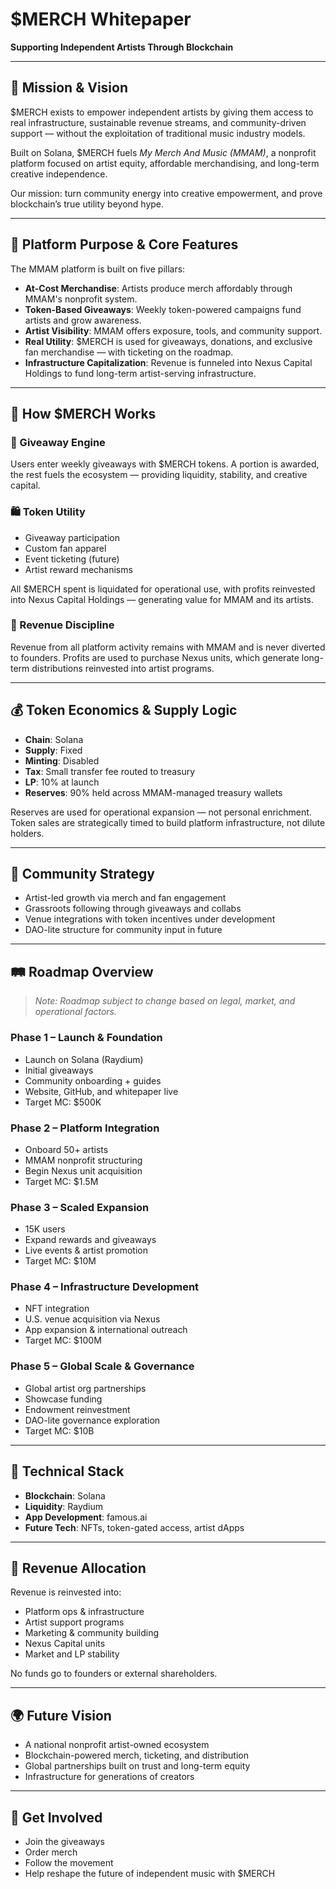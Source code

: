 # $MERCH Whitepaper

**Supporting Independent Artists Through Blockchain**

---

## 🧭 Mission & Vision

$MERCH exists to empower independent artists by giving them access to real infrastructure, sustainable revenue streams, and community-driven support — without the exploitation of traditional music industry models.

Built on Solana, $MERCH fuels *My Merch And Music (MMAM)*, a nonprofit platform focused on artist equity, affordable merchandising, and long-term creative independence.

Our mission: turn community energy into creative empowerment, and prove blockchain’s true utility beyond hype.

---

## 🎯 Platform Purpose & Core Features

The MMAM platform is built on five pillars:
- **At-Cost Merchandise**: Artists produce merch affordably through MMAM's nonprofit system.
- **Token-Based Giveaways**: Weekly token-powered campaigns fund artists and grow awareness.
- **Artist Visibility**: MMAM offers exposure, tools, and community support.
- **Real Utility**: $MERCH is used for giveaways, donations, and exclusive fan merchandise — with ticketing on the roadmap.
- **Infrastructure Capitalization**: Revenue is funneled into Nexus Capital Holdings to fund long-term artist-serving infrastructure.

---

## 🔁 How $MERCH Works

### 🎉 Giveaway Engine
Users enter weekly giveaways with $MERCH tokens. A portion is awarded, the rest fuels the ecosystem — providing liquidity, stability, and creative capital.

### 🛍 Token Utility
- Giveaway participation  
- Custom fan apparel  
- Event ticketing (future)  
- Artist reward mechanisms

All $MERCH spent is liquidated for operational use, with profits reinvested into Nexus Capital Holdings — generating value for MMAM and its artists.

### 💼 Revenue Discipline
Revenue from all platform activity remains with MMAM and is never diverted to founders. Profits are used to purchase Nexus units, which generate long-term distributions reinvested into artist programs.

---

## 💰 Token Economics & Supply Logic

- **Chain**: Solana  
- **Supply**: Fixed  
- **Minting**: Disabled  
- **Tax**: Small transfer fee routed to treasury  
- **LP**: 10% at launch  
- **Reserves**: 90% held across MMAM-managed treasury wallets

Reserves are used for operational expansion — not personal enrichment. Token sales are strategically timed to build platform infrastructure, not dilute holders.

---

## 🌱 Community Strategy

- Artist-led growth via merch and fan engagement  
- Grassroots following through giveaways and collabs  
- Venue integrations with token incentives under development  
- DAO-lite structure for community input in future

---

## 🛤 Roadmap Overview

> *Note: Roadmap subject to change based on legal, market, and operational factors.*

### Phase 1 – Launch & Foundation
- Launch on Solana (Raydium)
- Initial giveaways
- Community onboarding + guides
- Website, GitHub, and whitepaper live  
- Target MC: $500K

### Phase 2 – Platform Integration
- Onboard 50+ artists
- MMAM nonprofit structuring
- Begin Nexus unit acquisition  
- Target MC: $1.5M

### Phase 3 – Scaled Expansion
- 15K users
- Expand rewards and giveaways
- Live events & artist promotion
- Target MC: $10M

### Phase 4 – Infrastructure Development
- NFT integration
- U.S. venue acquisition via Nexus
- App expansion & international outreach
- Target MC: $100M

### Phase 5 – Global Scale & Governance
- Global artist org partnerships
- Showcase funding
- Endowment reinvestment
- DAO-lite governance exploration
- Target MC: $10B

---

## 🧱 Technical Stack

- **Blockchain**: Solana  
- **Liquidity**: Raydium  
- **App Development**: famous.ai  
- **Future Tech**: NFTs, token-gated access, artist dApps

---

## 🔄 Revenue Allocation

Revenue is reinvested into:
- Platform ops & infrastructure  
- Artist support programs  
- Marketing & community building  
- Nexus Capital units  
- Market and LP stability

No funds go to founders or external shareholders.

---

## 🌍 Future Vision

- A national nonprofit artist-owned ecosystem  
- Blockchain-powered merch, ticketing, and distribution  
- Global partnerships built on trust and long-term equity  
- Infrastructure for generations of creators

---

## 🧭 Get Involved

- Join the giveaways  
- Order merch  
- Follow the movement  
- Help reshape the future of independent music with $MERCH
